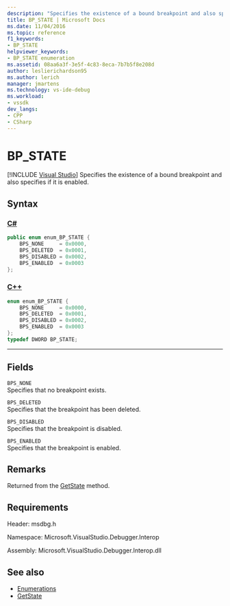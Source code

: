 ```yaml
---
description: "Specifies the existence of a bound breakpoint and also specifies if it is enabled."
title: BP_STATE | Microsoft Docs
ms.date: 11/04/2016
ms.topic: reference
f1_keywords:
- BP_STATE
helpviewer_keywords:
- BP_STATE enumeration
ms.assetid: 08aa6a3f-3e5f-4c83-8eca-7b7b5f8e208d
author: leslierichardson95
ms.author: lerich
manager: jmartens
ms.technology: vs-ide-debug
ms.workload:
- vssdk
dev_langs:
- CPP
- CSharp
---
```

# BP_STATE

 [!INCLUDE [Visual Studio](~/includes/applies-to-version/vs-windows-only.md)]
Specifies the existence of a bound breakpoint and also specifies if it is enabled.

## Syntax

### [C#](#tab/csharp)
```csharp
public enum enum_BP_STATE {
    BPS_NONE     = 0x0000,
    BPS_DELETED  = 0x0001,
    BPS_DISABLED = 0x0002,
    BPS_ENABLED  = 0x0003
};
```
### [C++](#tab/cpp)
```cpp
enum enum_BP_STATE {
    BPS_NONE     = 0x0000,
    BPS_DELETED  = 0x0001,
    BPS_DISABLED = 0x0002,
    BPS_ENABLED  = 0x0003
};
typedef DWORD BP_STATE;
```
---

## Fields
`BPS_NONE`\
Specifies that no breakpoint exists.

`BPS_DELETED`\
Specifies that the breakpoint has been deleted.

`BPS_DISABLED`\
Specifies that the breakpoint is disabled.

`BPS_ENABLED`\
Specifies that the breakpoint is enabled.

## Remarks
Returned from the [GetState](../../../extensibility/debugger/reference/idebugboundbreakpoint2-getstate.md) method.

## Requirements
Header: msdbg.h

Namespace: Microsoft.VisualStudio.Debugger.Interop

Assembly: Microsoft.VisualStudio.Debugger.Interop.dll

## See also
- [Enumerations](../../../extensibility/debugger/reference/enumerations-visual-studio-debugging.md)
- [GetState](../../../extensibility/debugger/reference/idebugboundbreakpoint2-getstate.md)
